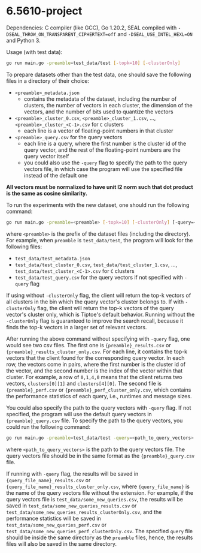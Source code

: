 # 6.5610-project

Dependencies: C compiler (like GCC), Go 1.20.2, SEAL compiled with `-DSEAL_THROW_ON_TRANSPARENT_CIPHERTEXT=off` and `-DSEAL_USE_INTEL_HEXL=ON` and Python 3.

Usage (with test data):
```bash
go run main.go -preamble=test_data/test [-topk=10] [-clusterOnly]
```

To prepare datasets other than the test data, one should save the following files in a directory of their choice:
- `<preamble>_metadata.json`
    - contains the metadata of the dataset, including the number of clusters, the number of vectors in each cluster, the dimension of the vectors, and the number of bits used to quantize the vectors
- `<preamble>_cluster_0.csv`, `<preamble>_cluster_1.csv`, ..., `<preamble>_cluster_<C-1>.csv` for `C` clusters
    - each line is a vector of floating-point numbers in that cluster
- `<preamble>_query.csv` for the query vectors
    - each line is a query, where the first number is the cluster id of the query vector, and the rest of the floating-point numbers are the query vector itself
    - you could also use the `-query` flag to specify the path to the query vectors file, in which case the program will use the specified file instead of the default one

**All vectors must be normalized to have unit l2 norm such that dot product is the same as cosine similarity.**

To run the experiments with the new dataset, one should run the following command:
```bash
go run main.go -preamble=<preamble> [-topk=10] [-clusterOnly] [-query=<path_to_query_vectors>]
```
where `<preamble>` is the prefix of the dataset files (including the directory). For example, when `preamble` is `test_data/test`, the program will look for the following files:
- `test_data/test_metadata.json`
- `test_data/test_cluster_0.csv`, `test_data/test_cluster_1.csv`, ..., `test_data/test_cluster_<C-1>.csv` for `C` clusters
- `test_data/test_query.csv` for the query vectors if not specified with `-query` flag

If using without `-clusterOnly` flag, the client will return the top-k vectors of all clusters in the bin which the query vector's cluster belongs to. If with `-clusterOnly` flag, the client will return the top-k vectors of the query vector's cluster only, which is Tiptoe's default behavior. Running without the `-clusterOnly` flag is guaranteed to improve the search recall, because it finds the top-k vectors in a larger set of relevant vectors.

After running the above command without specifying with `-query` flag, one would see two csv files. The first one is `{preamble}_results.csv` or `{preamble}_results_cluster_only.csv`. For each line, it contains the top-k vectors that the client found for the corresponding query vector. In each row, the vectors come in pairs, where the first number is the cluster id of the vector, and the second number is the index of the vector within that cluster. For example, a row of `0,1,4,0` means that the client returns two vectors, `clusters[0][1]` and `clusters[4][0]`. The second file is `{preamble}_perf.csv` or `{preamble}_perf_cluster_only.csv`, which contains the performance statistics of each query, i.e., runtimes and message sizes.

You could also specify the path to the query vectors with `-query` flag. If not specified, the program will use the default query vectors in `{preamble}_query.csv` file. To specify the path to the query vectors, you could run the following command:
```bash
go run main.go -preamble=test_data/test -query=<path_to_query_vectors> [-topk=10] [-clusterOnly]
```
where `<path_to_query_vectors>` is the path to the query vectors file. The query vectors file should be in the same format as the `{preamble}_query.csv` file.

If running with `-query` flag, the results will be saved in `{query_file_name}_results.csv` or `{query_file_name}_results_cluster_only.csv`, where `{query_file_name}` is the name of the query vectors file without the extension. For example, if the query vectors file is `test_data/some_new_queries.csv`, the results will be saved in `test_data/some_new_queries_results.csv` or `test_data/some_new_queries_results_clusterOnly.csv`, and the performance statistics will be saved in `test_data/some_new_queries_perf.csv` or `test_data/some_new_queries_perf_clusterOnly.csv`. The specified `query` file should be inside the same directory as the `preamble` files, hence, the results files will also be saved in the same directory.